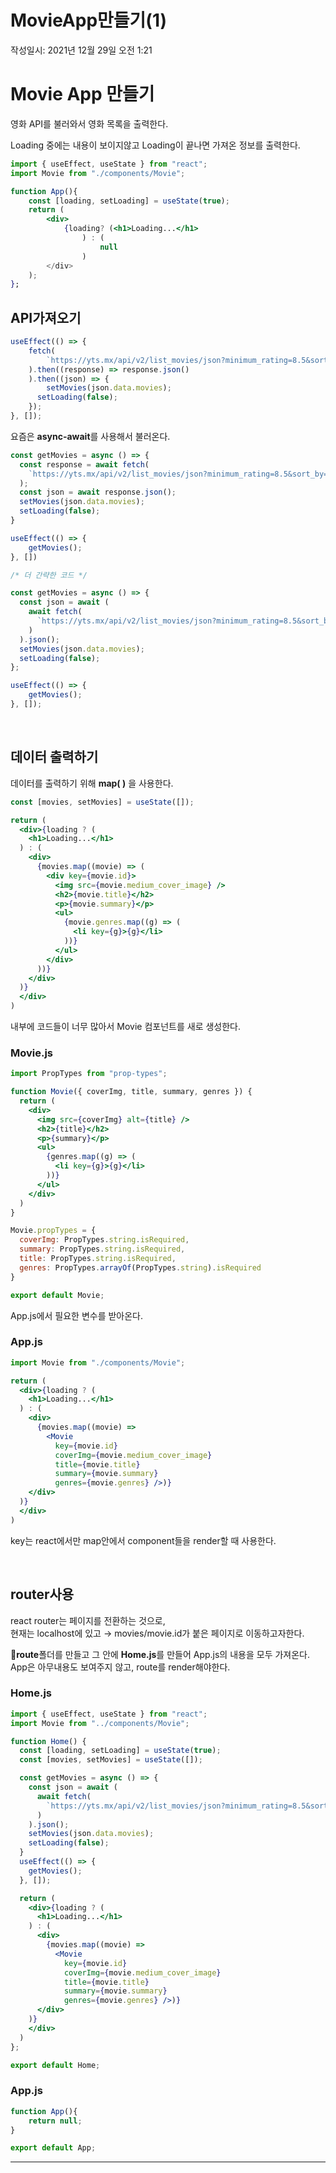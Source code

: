 # MovieApp만들기(1)
작성일시: 2021년 12월 29일 오전 1:21

# Movie App 만들기

영화 API를 불러와서 영화 목록을 출력한다.

Loading 중에는 내용이 보이지않고 Loading이 끝나면 가져온 정보를 출력한다.

```jsx
import { useEffect, useState } from "react";
import Movie from "./components/Movie";

function App(){
	const [loading, setLoading] = useState(true);
	return (
		<div>
			{loading? (<h1>Loading...</h1>
				) : (
					null
				)
		</div>
	);
};
```

## API가져오기

```jsx
useEffect(() => {
	fetch(
		`https://yts.mx/api/v2/list_movies/json?minimum_rating=8.5&sort_by=year`
	).then((response) => response.json()
	).then((json) => {
		setMovies(json.data.movies);
	  setLoading(false);
	});
}, []);
```

요즘은 **async-await**를 사용해서 불러온다.

```jsx
const getMovies = async () => {
  const response = await fetch(
    `https://yts.mx/api/v2/list_movies/json?minimum_rating=8.5&sort_by=year`
  );
  const json = await response.json();
  setMovies(json.data.movies);
  setLoading(false);
}

useEffect(() => {
	getMovies();
}, [])
```

```jsx
/* 더 간략한 코드 */

const getMovies = async () => {
  const json = await (
    await fetch(
      `https://yts.mx/api/v2/list_movies/json?minimum_rating=8.5&sort_by=year`
    )
  ).json();
  setMovies(json.data.movies);
  setLoading(false);
};

useEffect(() => {
	getMovies();
}, []);
```
<br/>

## 데이터 출력하기

데이터를 출력하기 위해 **map( )** 을 사용한다.

```jsx
const [movies, setMovies] = useState([]);

return (
  <div>{loading ? (
    <h1>Loading...</h1>
  ) : (
    <div>
      {movies.map((movie) => (
        <div key={movie.id}>
          <img src={movie.medium_cover_image} />
          <h2>{movie.title}</h2>
          <p>{movie.summary}</p>
          <ul>
            {movie.genres.map((g) => (
              <li key={g}>{g}</li>
            ))}
          </ul>
        </div>
      ))}
    </div>
  )}
  </div>
)
```

내부에 코드들이 너무 많아서 Movie 컴포넌트를 새로 생성한다.
<Br/>

### Movie.js

```jsx
import PropTypes from "prop-types";

function Movie({ coverImg, title, summary, genres }) {
  return (
    <div>
      <img src={coverImg} alt={title} />
      <h2>{title}</h2>
      <p>{summary}</p>
      <ul>
        {genres.map((g) => (
          <li key={g}>{g}</li>
        ))}
      </ul>
    </div>
  )
}

Movie.propTypes = {
  coverImg: PropTypes.string.isRequired,
  summary: PropTypes.string.isRequired,
  title: PropTypes.string.isRequired,
  genres: PropTypes.arrayOf(PropTypes.string).isRequired
}

export default Movie;
```

App.js에서 필요한 변수를 받아온다.

### App.js

```jsx
import Movie from "./components/Movie";

return (
  <div>{loading ? (
    <h1>Loading...</h1>
  ) : (
    <div>
      {movies.map((movie) =>
        <Movie
          key={movie.id}
          coverImg={movie.medium_cover_image}
          title={movie.title}
          summary={movie.summary}
          genres={movie.genres} />)}
    </div>
  )}
  </div>
)
```

key는 react에서만 map안에서 component들을 render할 때 사용한다.

<br/>


## router사용

react router는 페이지를 전환하는 것으로,<br/>
현재는 localhost에 있고 → movies/movie.id가 붙은 페이지로 이동하고자한다.

**📁route**폴더를 만들고 그 안에 **Home.js**를 만들어 App.js의 내용을 모두 가져온다.<br/>
App은 아무내용도 보여주지 않고, route를 render해야한다.

### Home.js

```jsx
import { useEffect, useState } from "react";
import Movie from "../components/Movie";

function Home() {
  const [loading, setLoading] = useState(true);
  const [movies, setMovies] = useState([]);

  const getMovies = async () => {
    const json = await (
      await fetch(
        `https://yts.mx/api/v2/list_movies/json?minimum_rating=8.5&sort_by=year`
      )
    ).json();
    setMovies(json.data.movies);
    setLoading(false);
  }
  useEffect(() => {
    getMovies();
  }, []);

  return (
    <div>{loading ? (
      <h1>Loading...</h1>
    ) : (
      <div>
        {movies.map((movie) =>
          <Movie
            key={movie.id}
            coverImg={movie.medium_cover_image}
            title={movie.title}
            summary={movie.summary}
            genres={movie.genres} />)}
      </div>
    )}
    </div>
  )
};

export default Home;
```

### App.js

```jsx
function App(){
	return null;
}

export default App;
```

---